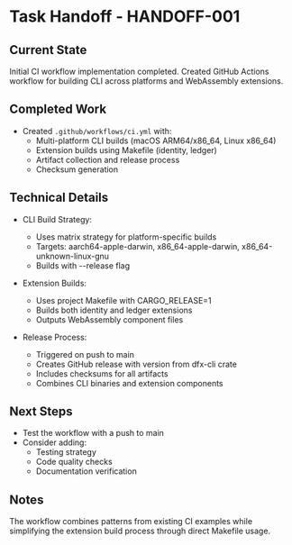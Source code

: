 # Task Handoff - HANDOFF-001

## Current State

Initial CI workflow implementation completed. Created GitHub Actions workflow for building CLI across platforms and WebAssembly extensions.

## Completed Work

- Created `.github/workflows/ci.yml` with:
  - Multi-platform CLI builds (macOS ARM64/x86_64, Linux x86_64)
  - Extension builds using Makefile (identity, ledger)
  - Artifact collection and release process
  - Checksum generation

## Technical Details

- CLI Build Strategy:

  - Uses matrix strategy for platform-specific builds
  - Targets: aarch64-apple-darwin, x86_64-apple-darwin, x86_64-unknown-linux-gnu
  - Builds with --release flag

- Extension Builds:

  - Uses project Makefile with CARGO_RELEASE=1
  - Builds both identity and ledger extensions
  - Outputs WebAssembly component files

- Release Process:
  - Triggered on push to main
  - Creates GitHub release with version from dfx-cli crate
  - Includes checksums for all artifacts
  - Combines CLI binaries and extension components

## Next Steps

- Test the workflow with a push to main
- Consider adding:
  - Testing strategy
  - Code quality checks
  - Documentation verification

## Notes

The workflow combines patterns from existing CI examples while simplifying the extension build process through direct Makefile usage.
